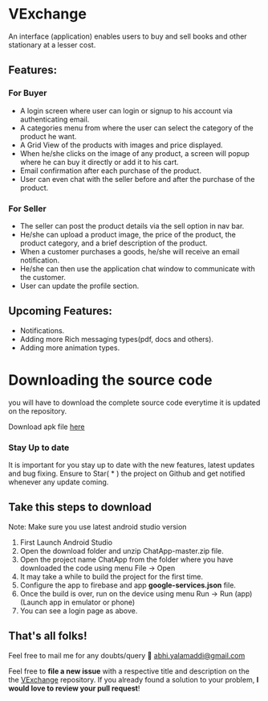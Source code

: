 # VExchange

An interface (application) enables users to buy and sell books and other stationary at a lesser cost.

## Features:
### For Buyer
- A login screen where user can login or signup to his account via authenticating email.
- A categories menu from where the user can select the category of the product he want.
- A Grid View of the products with images and price displayed.
- When he/she clicks on the image of any product, a screen will popup where he can buy it directly or add it to his cart.
- Email confirmation after each purchase of the product.
- User can even chat with the seller before and after the purchase of the product.

### For Seller
- The seller can post the product details via the sell option in nav bar.
- He/she can upload a product image, the price of the product, the product category, and a brief description of the product.
- When a customer purchases a goods, he/she will receive an email notification.
- He/she can then use the application chat window to communicate with the customer.
- User can update the profile section.

## Upcoming Features:
- Notifications.
- Adding more Rich messaging types(pdf, docs and others).
- Adding more animation types.

# Downloading the source code

you will have to download the complete source code everytime it is updated on the repository.

Download apk file <a href="https://github.com/hipstermartin/VExchange/blob/main/app-debug.apk">here</a>

### Stay Up to date
It is important for you stay up to date with the new features, latest updates and bug fixing. Ensure to Star( * ) the project on Github and get notified whenever any update coming.

## Take this steps to download
Note: Make sure you use latest android studio version

1) First Launch Android Studio
2) Open the download folder and unzip ChatApp-master.zip file.
3) Open the project name ChatApp from the folder where you have downloaded the code using menu File -> Open 
4) It may take a while to build the project for the first time.
5) Configure the app to firebase and app <b>google-services.json</b> file.
6) Once the build is over, run on the device using menu Run -> Run (app) (Launch app in emulator or phone)
7) You can see a login page as above.

## That's all folks!
Feel free to mail me for any doubts/query 
:email: abhi.yalamaddi@gmail.com


Feel free to **file a new issue** with a respective title and description on the the [VExchange](https://github.com/hipstermartin/VExchange/issues) repository. If you already found a solution to your problem, **I would love to review your pull request**! 
